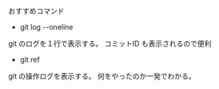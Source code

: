 おすすめコマンド
- git log --oneline

git のログを１行で表示する。
コミットID も表示されるので便利

- git ref

git の操作ログを表示する。
何をやったのか一発でわかる。